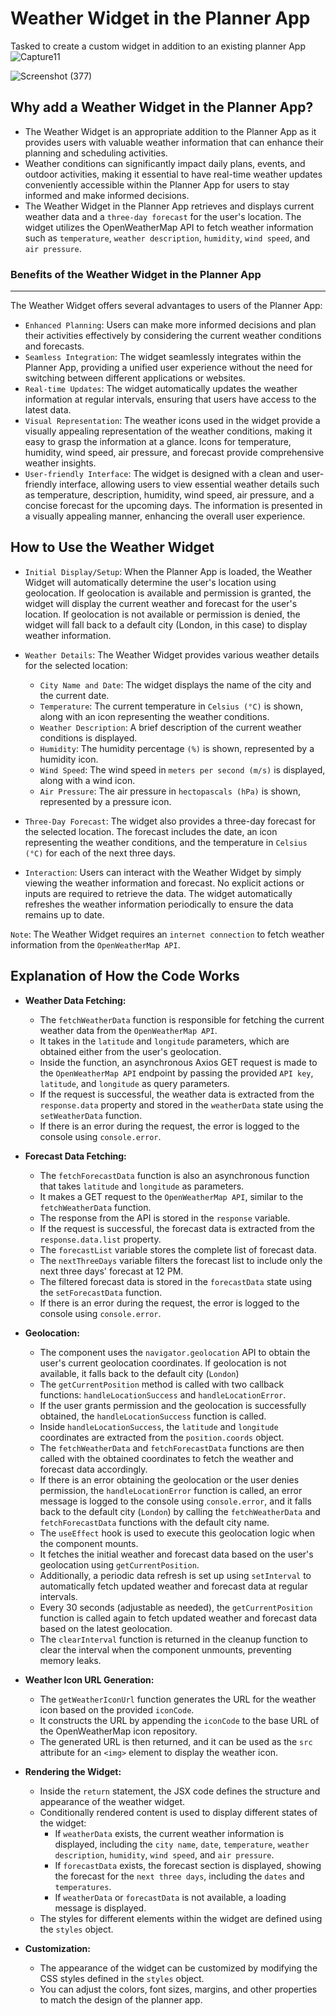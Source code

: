 
# Weather Widget in the Planner App
Tasked to create a custom widget in addition to an existing planner App
![Capture11](https://github.com/LateefAkinola/Planner-App/assets/105966848/c2ecc140-0772-4267-bd6c-5feef56e33e9)

![Screenshot (377)](https://github.com/LateefAkinola/Planner-App/assets/105966848/f69d7cd8-4f67-44d1-8c2a-5c6d1b378bdd)
## Why add a Weather Widget in the Planner App?

- The Weather Widget is an appropriate addition to the Planner App as it provides users with valuable weather information that can enhance their planning and scheduling activities.
- Weather conditions can significantly impact daily plans, events, and outdoor activities, making it essential to have real-time weather updates conveniently accessible within the Planner App for users to stay informed and make informed decisions.
- The Weather Widget in the Planner App retrieves and displays current weather data and a ``three-day forecast`` for the user's location. The widget utilizes the OpenWeatherMap API to fetch weather information such as `temperature`, `weather description`, `humidity`, `wind speed`, and `air pressure`.

### Benefits of the Weather Widget in the Planner App
--------------------------------------------------------
The Weather Widget offers several advantages to users of the Planner App:

- `Enhanced Planning`:
  Users can make more informed decisions and plan their activities effectively by considering the current weather conditions and forecasts.
- `Seamless Integration`:
  The widget seamlessly integrates within the Planner App, providing a unified user experience without the need for switching between different applications or websites.
- `Real-time Updates`:
  The widget automatically updates the weather information at regular intervals, ensuring that users have access to the latest data.
- `Visual Representation`:
   The weather icons used in the widget provide a visually appealing representation of the weather conditions, making it easy to grasp the information at a glance. Icons for temperature, humidity, wind speed, air pressure, and forecast provide comprehensive weather insights.
- `User-friendly Interface`:
  The widget is designed with a clean and user-friendly interface, allowing users to view essential weather details such as temperature, description, humidity, wind speed, air pressure, and a concise forecast for the upcoming days. The information is presented in a visually appealing manner, enhancing the overall user experience.


## How to Use the Weather Widget

- `Initial Display/Setup`: When the Planner App is loaded, the Weather Widget will automatically determine the user's location using geolocation. If geolocation is available and permission is granted, the widget will display the current weather and forecast for the user's location. If geolocation is not available or permission is denied, the widget will fall back to a default city (London, in this case) to display weather information.

- `Weather Details`: The Weather Widget provides various weather details for the selected location:
    - `City Name and Date`: The widget displays the name of the city and the current date.
    - `Temperature`: The current temperature in `Celsius (°C)` is shown, along with an icon representing the weather conditions.
    - `Weather Description`: A brief description of the current weather conditions is displayed.
    - `Humidity`: The humidity percentage `(%)` is shown, represented by a humidity icon.
    - `Wind Speed`: The wind speed in `meters per second (m/s)` is displayed, along with a wind icon.
    - `Air Pressure`: The air pressure in `hectopascals (hPa)` is shown, represented by a pressure icon.

- `Three-Day Forecast`: The widget also provides a three-day forecast for the selected location. The forecast includes the date, an icon representing the weather conditions, and the temperature in `Celsius (°C)` for each of the next three days.

- `Interaction`: Users can interact with the Weather Widget by simply viewing the weather information and forecast. No explicit actions or inputs are required to retrieve the data. The widget automatically refreshes the weather information periodically to ensure the data remains up to date.

```Note```: The Weather Widget requires an `internet connection` to fetch weather information from the `OpenWeatherMap API`.


## **Explanation of How the Code Works**

- **Weather Data Fetching:**
   - The `fetchWeatherData` function is responsible for fetching the current weather data from the ``OpenWeatherMap API``.
   - It takes in the `latitude` and `longitude` parameters, which are obtained either from the user's geolocation.
   - Inside the function, an asynchronous Axios GET request is made to the ``OpenWeatherMap API`` endpoint by passing the provided `API key`, `latitude`, and `longitude` as query parameters. 
   - If the request is successful, the weather data is extracted from the `response.data` property and stored in the `weatherData` state using the `setWeatherData` function.
   - If there is an error during the request, the error is logged to the console using `console.error`.

- **Forecast Data Fetching:**
   - The `fetchForecastData` function is also an asynchronous function that takes `latitude` and `longitude` as parameters.
   - It makes a GET request to the ``OpenWeatherMap API``, similar to the `fetchWeatherData` function.
   - The response from the API is stored in the `response` variable.
   - If the request is successful, the forecast data is extracted from the `response.data.list` property.
   - The `forecastList` variable stores the complete list of forecast data.
   - The `nextThreeDays` variable filters the forecast list to include only the next three days' forecast at 12 PM.
   - The filtered forecast data is stored in the `forecastData` state using the `setForecastData` function.
   - If there is an error during the request, the error is logged to the console using `console.error`.


- **Geolocation:**
   - The component uses the `navigator.geolocation` API to obtain the user's current geolocation coordinates. If geolocation is not available, it falls back to the default city (`London`)
   - The `getCurrentPosition` method is called with two callback functions: `handleLocationSuccess` and `handleLocationError`.
   - If the user grants permission and the geolocation is successfully obtained, the `handleLocationSuccess` function is called.
   - Inside `handleLocationSuccess`, the `latitude` and `longitude` coordinates are extracted from the `position.coords` object.
   - The `fetchWeatherData` and `fetchForecastData` functions are then called with the obtained coordinates to fetch the weather and forecast data accordingly.
   - If there is an error obtaining the geolocation or the user denies permission, the `handleLocationError` function is called, an error message is logged to the console using `console.error`, and it falls back to the default city (`London`) by calling the `fetchWeatherData` and `fetchForecastData` functions with the default city name.
   - The `useEffect` hook is used to execute this geolocation logic when the component mounts.
   - It fetches the initial weather and forecast data based on the user's geolocation using `getCurrentPosition`.
   - Additionally, a periodic data refresh is set up using `setInterval` to automatically fetch updated weather and forecast data at regular intervals.
   - Every 30 seconds (adjustable as needed), the `getCurrentPosition` function is called again to fetch updated weather and forecast data based on the latest geolocation.
   - The `clearInterval` function is returned in the cleanup function to clear the interval when the component unmounts, preventing memory leaks.

- **Weather Icon URL Generation:**
   - The `getWeatherIconUrl` function generates the URL for the weather icon based on the provided `iconCode`.
   - It constructs the URL by appending the `iconCode` to the base URL of the OpenWeatherMap icon repository.
   - The generated URL is then returned, and it can be used as the `src` attribute for an `<img>` element to display the weather icon.


- **Rendering the Widget:**
   - Inside the `return` statement, the JSX code defines the structure and appearance of the weather widget.
   - Conditionally rendered content is used to display different states of the widget:
     - If `weatherData` exists, the current weather information is displayed, including the `city name`, `date`, `temperature`, `weather description`, `humidity`, `wind speed`, and `air pressure`.
     - If `forecastData` exists, the forecast section is displayed, showing the forecast for the `next three days`, including the `dates` and `temperatures`.
     - If `weatherData` or `forecastData` is not available, a loading message is displayed.
   - The styles for different elements within the widget are defined using the `styles` object.

- **Customization:**
   - The appearance of the widget can be customized by modifying the CSS styles defined in the `styles` object.
   - You can adjust the colors, font sizes, margins, and other properties to match the design of the planner app.



